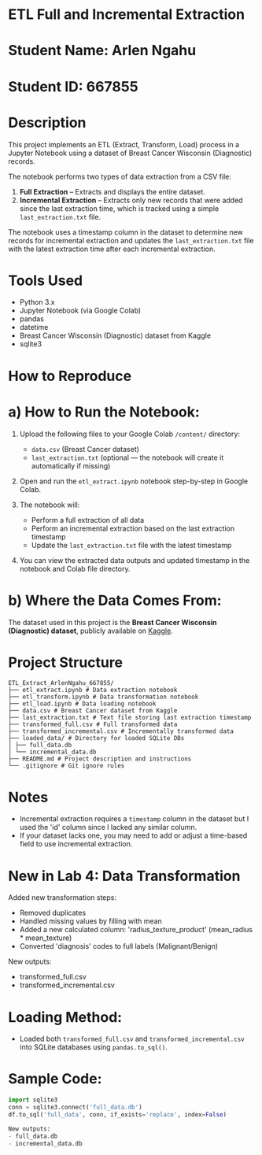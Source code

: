 
# ETL Full and Incremental Extraction

# Student Name: Arlen Ngahu  
# Student ID: 667855  



# Description

This project implements an ETL (Extract, Transform, Load) process in a Jupyter Notebook using a dataset of Breast Cancer Wisconsin (Diagnostic) records. 

The notebook performs two types of data extraction from a CSV file:
1. **Full Extraction** – Extracts and displays the entire dataset.
2. **Incremental Extraction** – Extracts only new records that were added since the last extraction time, which is tracked using a simple `last_extraction.txt` file.

The notebook uses a timestamp column in the dataset to determine new records for incremental extraction and updates the `last_extraction.txt` file with the latest extraction time after each incremental extraction.



# Tools Used

- Python 3.x  
- Jupyter Notebook (via Google Colab)  
- pandas  
- datetime  
- Breast Cancer Wisconsin (Diagnostic) dataset from Kaggle  
- sqlite3



# How to Reproduce

# a) How to Run the Notebook:

1. Upload the following files to your Google Colab `/content/` directory:
   - `data.csv` (Breast Cancer dataset)
   - `last_extraction.txt` (optional — the notebook will create it automatically if missing)

2. Open and run the `etl_extract.ipynb` notebook step-by-step in Google Colab.

3. The notebook will:
   - Perform a full extraction of all data
   - Perform an incremental extraction based on the last extraction timestamp
   - Update the `last_extraction.txt` file with the latest timestamp

4. You can view the extracted data outputs and updated timestamp in the notebook and Colab file directory.



# b) Where the Data Comes From:

The dataset used in this project is the **Breast Cancer Wisconsin (Diagnostic) dataset**, publicly available on [Kaggle](https://www.kaggle.com/datasets/uciml/breast-cancer-wisconsin-data).


# Project Structure

```
ETL_Extract_ArlenNgahu_667855/
├── etl_extract.ipynb # Data extraction notebook
├── etl_transform.ipynb # Data transformation notebook
├── etl_load.ipynb # Data loading notebook
├── data.csv # Breast Cancer dataset from Kaggle
├── last_extraction.txt # Text file storing last extraction timestamp
├── transformed_full.csv # Full transformed data
├── transformed_incremental.csv # Incrementally transformed data
├── loaded_data/ # Directory for loaded SQLite DBs
│ ├── full_data.db
│ └── incremental_data.db
├── README.md # Project description and instructions
└── .gitignore # Git ignore rules
```



# Notes

- Incremental extraction requires a `timestamp` column in the dataset but I used the 'id' column since I lacked any similar column.  
- If your dataset lacks one, you may need to add or adjust a time-based field to use incremental extraction.

# New in Lab 4: Data Transformation

Added new transformation steps:
- Removed duplicates
- Handled missing values by filling with mean
- Added a new calculated column: 'radius_texture_product' (mean_radius * mean_texture)
- Converted 'diagnosis' codes to full labels (Malignant/Benign)

New outputs:
- transformed_full.csv
- transformed_incremental.csv

# Loading Method:  
- Loaded both `transformed_full.csv` and `transformed_incremental.csv` into SQLite databases using `pandas.to_sql()`.

# Sample Code:
```python
import sqlite3
conn = sqlite3.connect('full_data.db')
df.to_sql('full_data', conn, if_exists='replace', index=False)

New outputs: 
- full_data.db
- incremental_data.db


